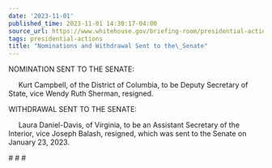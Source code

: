 ```yaml
---
date: '2023-11-01'
published_time: 2023-11-01 14:30:17-04:00
source_url: https://www.whitehouse.gov/briefing-room/presidential-actions/2023/11/01/nominations-and-withdrawal-sent-to-the-senate-7/
tags: presidential-actions
title: "Nominations and Withdrawal Sent to the\_Senate"
---
```

 
NOMINATION SENT TO THE SENATE:

     Kurt Campbell, of the District of Columbia, to be Deputy Secretary
of State, vice Wendy Ruth Sherman, resigned.

WITHDRAWAL SENT TO THE SENATE:

     Laura Daniel-Davis, of Virginia, to be an Assistant Secretary of
the Interior, vice Joseph Balash, resigned, which was sent to the Senate
on January 23, 2023.

\# \# \#
